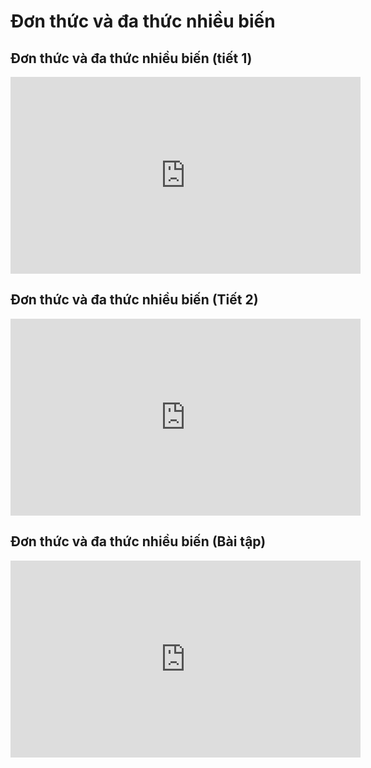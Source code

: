 # Đơn thức và đa thức nhiều biến
## Đơn thức và đa thức nhiều biến (tiết 1)
<iframe width="560" height="315" src="https://www.youtube.com/embed/qjnOGtlFQs4?si=Hnsa8HOZrPuCsk43" title="YouTube video player" frameborder="0" allow="accelerometer; autoplay; clipboard-write; encrypted-media; gyroscope; picture-in-picture; web-share" referrerpolicy="strict-origin-when-cross-origin" allowfullscreen></iframe>

## Đơn thức và đa thức nhiều biến (Tiết 2)
<iframe width="560" height="315" src="https://www.youtube.com/embed/WkhvHDLJvTg?si=87ez88VZkL7v8LAV" title="YouTube video player" frameborder="0" allow="accelerometer; autoplay; clipboard-write; encrypted-media; gyroscope; picture-in-picture; web-share" referrerpolicy="strict-origin-when-cross-origin" allowfullscreen></iframe>

## Đơn thức và đa thức nhiều biến (Bài tập)
<iframe width="560" height="315" src="https://www.youtube.com/embed/CQk3NYyfZ4M?si=MKTCpw7OeZoiyQPy" title="YouTube video player" frameborder="0" allow="accelerometer; autoplay; clipboard-write; encrypted-media; gyroscope; picture-in-picture; web-share" referrerpolicy="strict-origin-when-cross-origin" allowfullscreen></iframe>

